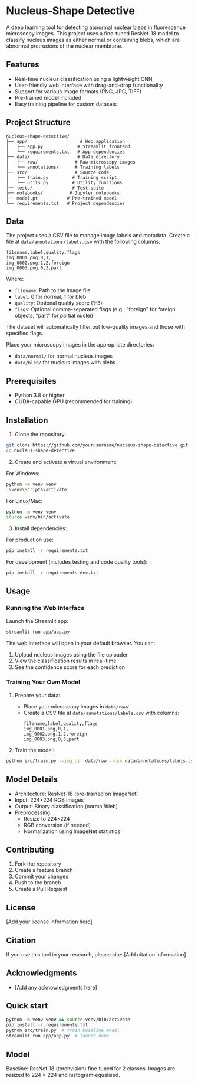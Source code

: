 # Nucleus‑Shape Detective

A deep learning tool for detecting abnormal nuclear blebs in fluorescence microscopy images. This project uses a fine-tuned ResNet-18 model to classify nucleus images as either normal or containing blebs, which are abnormal protrusions of the nuclear membrane.

## Features

- Real-time nucleus classification using a lightweight CNN
- User-friendly web interface with drag-and-drop functionality
- Support for various image formats (PNG, JPG, TIFF)
- Pre-trained model included
- Easy training pipeline for custom datasets

## Project Structure

```
nucleus-shape-detective/
├── app/                    # Web application
│   ├── app.py             # Streamlit frontend
│   └── requirements.txt   # App dependencies
├── data/                  # Data directory
│   ├── raw/              # Raw microscopy images
│   └── annotations/      # Training labels
├── src/                  # Source code
│   ├── train.py         # Training script
│   └── utils.py         # Utility functions
├── tests/               # Test suite
├── notebooks/          # Jupyter notebooks
├── model.pt           # Pre-trained model
└── requirements.txt   # Project dependencies
```

## Data

The project uses a CSV file to manage image labels and metadata. Create a file at `data/annotations/labels.csv` with the following columns:

```
filename,label,quality,flags
img_0001.png,0,1,
img_0002.png,1,2,foreign
img_0003.png,0,3,part
```

Where:
- `filename`: Path to the image file
- `label`: 0 for normal, 1 for bleb
- `quality`: Optional quality score (1-3)
- `flags`: Optional comma-separated flags (e.g., "foreign" for foreign objects, "part" for partial nuclei)

The dataset will automatically filter out low-quality images and those with specified flags.

Place your microscopy images in the appropriate directories:
- `data/normal/` for normal nucleus images
- `data/bleb/` for nucleus images with blebs

## Prerequisites

- Python 3.8 or higher
- CUDA-capable GPU (recommended for training)

## Installation

1. Clone the repository:
```bash
git clone https://github.com/yourusername/nucleus-shape-detective.git
cd nucleus-shape-detective
```

2. Create and activate a virtual environment:

For Windows:
```bash
python -m venv venv
.\venv\Scripts\activate
```

For Linux/Mac:
```bash
python -m venv venv
source venv/bin/activate
```

3. Install dependencies:

For production use:
```bash
pip install -r requirements.txt
```

For development (includes testing and code quality tools):
```bash
pip install -r requirements-dev.txt
```

## Usage

### Running the Web Interface

Launch the Streamlit app:
```bash
streamlit run app/app.py
```

The web interface will open in your default browser. You can:
1. Upload nucleus images using the file uploader
2. View the classification results in real-time
3. See the confidence score for each prediction

### Training Your Own Model

1. Prepare your data:
   - Place your microscopy images in `data/raw/`
   - Create a CSV file at `data/annotations/labels.csv` with columns:
     ```
     filename,label,quality,flags
     img_0001.png,0,1,
     img_0002.png,1,2,foreign
     img_0003.png,0,3,part
     ```

2. Train the model:
```bash
python src/train.py --img_dir data/raw --csv data/annotations/labels.csv --epochs 10
```

## Model Details

- Architecture: ResNet-18 (pre-trained on ImageNet)
- Input: 224×224 RGB images
- Output: Binary classification (normal/bleb)
- Preprocessing:
  - Resize to 224×224
  - RGB conversion (if needed)
  - Normalization using ImageNet statistics

## Contributing

1. Fork the repository
2. Create a feature branch
3. Commit your changes
4. Push to the branch
5. Create a Pull Request

## License

[Add your license information here]

## Citation

If you use this tool in your research, please cite:
[Add citation information]

## Acknowledgments

- [Add any acknowledgments here]

## Quick start
```bash
python -m venv venv && source venv/bin/activate
pip install -r requirements.txt
python src/train.py  # train baseline model
streamlit run app/app.py  # launch demo
```

## Model
Baseline: ResNet‑18 (torchvision) fine‑tuned for 2 classes. Images are resized
to 224 × 224 and histogram‑equalised.
